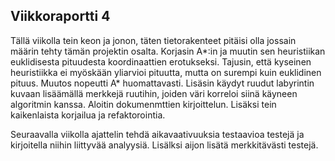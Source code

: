 ## Viikkoraportti 4

Tällä viikolla tein keon ja jonon, täten tietorakenteet pitäisi olla jossain määrin tehty tämän projektin osalta.
Korjasin A*:in ja muutin sen heuristiikan euklidisesta pituudesta koordinaattien erotukseksi. Tajusin, että kyseinen heuristiikka ei myöskään
yliarvioi pituutta, mutta on surempi kuin euklidinen pituus. Muutos nopeutti A* huomattavasti. Lisäsin käydyt ruudut labyrintin kuvaan
lisäämällä merkkejä ruutihin, joiden väri korreloi siinä käyneen algoritmin kanssa. Aloitin dokumenmttien kirjoittelun.
Lisäksi tein kaikenlaista korjailua ja refaktorointia.

Seuraavalla viikolla ajattelin tehdä aikavaativuuksia testaavioa testejä ja kirjoitella niihin liittyvää analyysiä. Lisälksi aijon lisätä
merkkitävästi testejä. 
